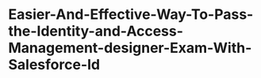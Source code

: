 # Easier-And-Effective-Way-To-Pass-the-Identity-and-Access-Management-designer-Exam-With-Salesforce-Id